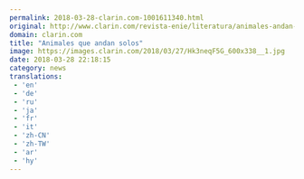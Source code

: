 ```yaml
---
permalink: 2018-03-28-clarin.com-1001611340.html
original: http://www.clarin.com/revista-enie/literatura/animales-andan-solos_0_Bkwe3KYcM.html
domain: clarin.com
title: "Animales que andan solos"
image: https://images.clarin.com/2018/03/27/Hk3neqF5G_600x338__1.jpg
date: 2018-03-28 22:18:15
category: news
translations: 
 - 'en'
 - 'de'
 - 'ru'
 - 'ja'
 - 'fr'
 - 'it'
 - 'zh-CN'
 - 'zh-TW'
 - 'ar'
 - 'hy'
---
```



